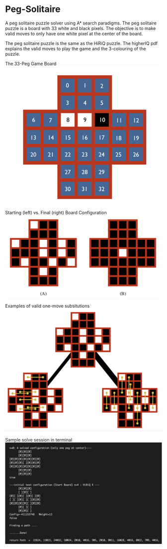 # Peg-Solitaire
A peg solitaire puzzle solver using A* search paradigms. The peg solitaire puzzle is a board with 33 white and black pixels. The objective is to make valid moves to only have one white pixel at the center of the board.

The peg solitaire puzzle is the same as the HiRiQ puzzle. The higherIQ pdf explains the valid moves to play the game and the 3-colouring of the puzzle.

The 33-Peg Game Board
![](./Sample/Board.png)

Starting (left) vs. Final (right) Board Configuration
![](./Sample/SampleSolve.png)

Examples of valid one-move subsitutions
![](./Sample/ValidSubs.png)

Sample solve session in terminal
![](./Sample/Terminal.png)
